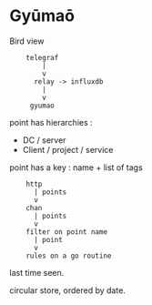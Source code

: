 # Gyūmaō

Bird view

```
    telegraf
        |
        v
      relay -> influxdb
        |
        v
     gyumao
```

point has hierarchies :

- DC / server
- Client / project / service

point has a key : name + list of tags

```
    http
      | points
      v
    chan
      | points
      v
    filter on point name
      | point
      v
    rules on a go routine

```

last time seen.

circular store, ordered by date.
